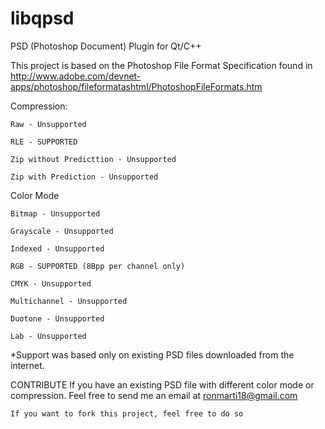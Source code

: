 libqpsd
=======

PSD (Photoshop Document) Plugin for Qt/C++


This project is based on the Photoshop File Format Specification found in http://www.adobe.com/devnet-apps/photoshop/fileformatashtml/PhotoshopFileFormats.htm

Compression:

	Raw - Unsupported

	RLE - SUPPORTED

	Zip without Predicttion - Unsupported

	Zip with Prediction - Unsupported
	
Color Mode

	Bitmap - Unsupported

	Grayscale - Unsupported

	Indexed - Unsupported

	RGB - SUPPORTED (8Bpp per channel only)

	CMYK - Unsupported

	Multichannel - Unsupported

	Duotone - Unsupported

	Lab - Unsupported
	

*Support was based only on existing PSD files downloaded from the internet.

CONTRIBUTE
	If you have an existing PSD file with different color mode or compression. Feel free to send me
	an email at ronmarti18@gmail.com
	
	If you want to fork this project, feel free to do so